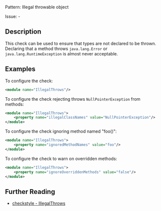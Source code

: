 Pattern: Illegal throwable object

Issue: -

## Description

This check can be used to ensure that types are not declared to be thrown. Declaring that a method throws `java.lang.Error` or `java.lang.RuntimeException` is almost never acceptable. 

## Examples

To configure the check: 


```xml
<module name="IllegalThrows"/>
```
        

To configure the check rejecting throws `NullPointerException` from methods: 


```xml
<module name="IllegalThrows">
    <property name="illegalClassNames" value="NullPointerException"/>
</module>
```
        

To configure the check ignoring method named "foo()": 


```xml
<module name="IllegalThrows">
    <property name="ignoredMethodNames" value="foo"/>
</module>
```
        

To configure the check to warn on overridden methods: 


```xml
<module name="IllegalThrows">
    <property name="ignoreOverriddenMethods" value="false"/>
</module>
```

## Further Reading

* [checkstyle - IllegalThrows](https://checkstyle.sourceforge.io/checks/coding/illegalthrows.html#IllegalThrows)
